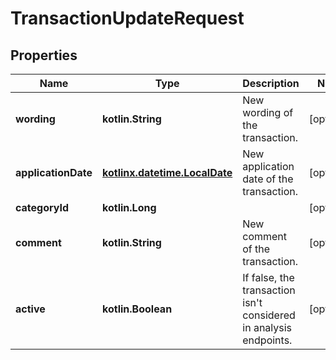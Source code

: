 
# TransactionUpdateRequest

## Properties
Name | Type | Description | Notes
------------ | ------------- | ------------- | -------------
**wording** | **kotlin.String** | New wording of the transaction. |  [optional]
**applicationDate** | [**kotlinx.datetime.LocalDate**](kotlinx.datetime.LocalDate.md) | New application date of the transaction. |  [optional]
**categoryId** | **kotlin.Long** |  |  [optional]
**comment** | **kotlin.String** | New comment of the transaction. |  [optional]
**active** | **kotlin.Boolean** | If false, the transaction isn&#39;t considered in analysis endpoints. |  [optional]



